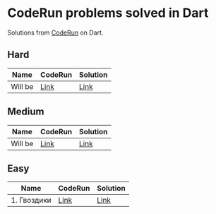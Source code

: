 # CodeRun problems solved in Dart

Solutions from [CodeRun](https://coderun.yandex.ru/) on Dart.


## Hard

| Name                                        | CodeRun                                                          | Solution                                          |
|---------------------------------------------|------------------------------------------------------------------|---------------------------------------------------|
| Will be                                     | [Link]()                                                         | [Link]()                                          |

## Medium

| Name                                        | CodeRun                                                          | Solution                                          |
|---------------------------------------------|------------------------------------------------------------------|---------------------------------------------------|
| Will be                                     | [Link]()                                                         | [Link]()                                          |

## Easy

| Name                                        | CodeRun                                                           | Solution                                         |
|---------------------------------------------|-------------------------------------------------------------------|--------------------------------------------------|
| 1. Гвоздики                                 | [Link](https://coderun.yandex.ru/problem/pin)                     | [Link](./easy/pin.dart)                          |

